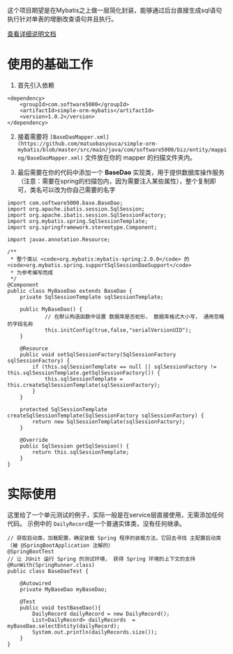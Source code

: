 这个项目期望是在Mybatis之上做一层简化封装，能够通过后台直接生成sql语句执行针对单表的增删改查语句并且执行。

[查看详细说明文档](https://github.com/matuobasyouca/simple-orm-mybatis/wiki)

# 使用的基础工作

1. 首先引入依赖
```
<dependency>
    <groupId>com.software5000</groupId>
    <artifactId>simple-orm-mybatis</artifactId>
    <version>1.0.2</version>
</dependency>
```

2. 接着需要将 ``` [BaseDaoMapper.xml](https://github.com/matuobasyouca/simple-orm-mybatis/blob/master/src/main/java/com/software5000/biz/entity/mapping/BaseDaoMapper.xml) ``` 文件放在你的 mapper 的扫描文件夹内。

3. 最后需要在你的代码中添加一个 **BaseDao** 实现类，用于提供数据库操作服务（注意：需要在spring的扫描包内，因为需要注入某些属性），整个复制即可，类名可以改为你自己需要的名字
```
import com.software5000.base.BaseDao;
import org.apache.ibatis.session.SqlSession;
import org.apache.ibatis.session.SqlSessionFactory;
import org.mybatis.spring.SqlSessionTemplate;
import org.springframework.stereotype.Component;

import javax.annotation.Resource;

/**
 * 整个类以 <code>org.mybatis:mybatis-spring:2.0.0</code> 的 <code>org.mybatis.spring.supportSqlSessionDaoSupport</code>
 * 为参考编写而成
 */
@Component
public class MyBaseDao extends BaseDao {
    private SqlSessionTemplate sqlSessionTemplate;
    
    public MyBaseDao() {
            // 在默认构造函数中设置 数据库是否蛇形， 数据库格式大小写， 通用忽略的字段名称
            this.initConfig(true,false,"serialVersionUID");
    }
        
    @Resource
    public void setSqlSessionFactory(SqlSessionFactory sqlSessionFactory) {
        if (this.sqlSessionTemplate == null || sqlSessionFactory != this.sqlSessionTemplate.getSqlSessionFactory()) {
            this.sqlSessionTemplate = this.createSqlSessionTemplate(sqlSessionFactory);
        }
    }

    protected SqlSessionTemplate createSqlSessionTemplate(SqlSessionFactory sqlSessionFactory) {
        return new SqlSessionTemplate(sqlSessionFactory);
    }

    @Override
    public SqlSession getSqlSession() {
        return this.sqlSessionTemplate;
    }
}

```

# 实际使用
这里给了一个单元测试的例子，实际一般是在service层直接使用，无需添加任何代码。
示例中的 ``` DailyRecord ```是一个普通实体类，没有任何继承。
```
// 获取启动类，加载配置，确定装载 Spring 程序的装载方法，它回去寻找 主配置启动类（被 @SpringBootApplication 注解的）
@SpringBootTest
// 让 JUnit 运行 Spring 的测试环境， 获得 Spring 环境的上下文的支持
@RunWith(SpringRunner.class)
public class BaseDaoTest {

    @Autowired
    private MyBaseDao myBaseDao;

    @Test
    public void testBaseDao(){
        DailyRecord dailyRecord = new DailyRecord();
        List<DailyRecord> dailyRecords  = myBaseDao.selectEntity(dailyRecord);
        System.out.println(dailyRecords.size());
    }
}


```
